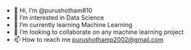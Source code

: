 - 👋 Hi, I’m @purushotham810
- 👀 I’m interested in Data Science
- 🌱 I’m currently learning Machine Learning
- 💞️ I’m looking to collaborate on any machine learning project
- 📫 How to reach me purushothamp2002@gmail.com

<!---
purushotham810/purushotham810 is a ✨ special ✨ repository because its `README.md` (this file) appears on your GitHub profile.
You can click the Preview link to take a look at your changes.
--->
